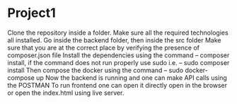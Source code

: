 # Project1
Clone the repository inside a folder.
Make sure all the required technologies all installed.
Go inside the backend folder, then inside the src folder
Make sure that you are at the correct place by verifying the presence of composer.json file
Install the dependencies using the command – composer install, if the command does not
run properly use sudo i.e. – sudo composer install
Then compose the docker using the command – sudo docker-compose up
Now the backend is running and one can make API calls using the POSTMAN
To run frontend one can open it directly open in the browser or open the index.html using
live server.

